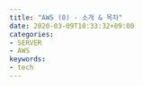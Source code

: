 ```yaml
---
title: "AWS (0) - 소개 & 목차"
date: 2020-03-09T10:33:32+09:00
categories:
- SERVER
- AWS
keywords:
- tech
---
```


